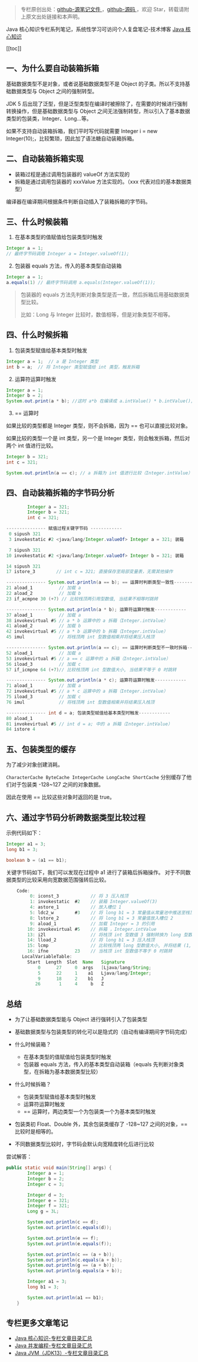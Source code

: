 > 专栏原创出处：[github-源笔记文件 ](https://github.com/GourdErwa/review-notes/tree/master/language/java-core) ，[github-源码 ](https://github.com/GourdErwa/java-advanced/tree/master/java-core)，欢迎 Star，转载请附上原文出处链接和本声明。

Java 核心知识专栏系列笔记，系统性学习可访问个人复盘笔记-技术博客 [Java 核心知识 ](https://review-notes.top/language/java-core/)

[[toc]]
## 一、为什么要自动装箱拆箱

基础数据类型不是对象，或者说基础数据类型不是 Object 的子类。所以不支持基础数据类型与 Object 之间的强制转型。

JDK 5 后出现了泛型，但是泛型类型在编译时被擦除了，在需要的时候进行强制转换操作，但是基础数据类型与 Object 之间无法强制转型，所以引入了基本数据类型的包装类，Integer、Long...等。

如果不支持自动装箱拆箱，我们平时写代码就需要  Integer i = new Integer(10);，比较繁琐，因此加了语法糖自动装箱拆箱。

## 二、自动装箱拆箱实现
- 装箱过程是通过调用包装器的 valueOf 方法实现的
- 拆箱是通过调用包装器的 xxxValue 方法实现的。（xxx 代表对应的基本数据类型）

编译器在编译期间根据条件判断自动插入了装箱拆箱的字节码。                              

## 三、什么时候装箱
1. 在基本类型的值赋值给包装类型时触发
```java
Integer a = 1;
// 最终字节码调用 Integer a = Integer.valueOf(1);
```
2. 包装器 equals 方法，传入的基本类型自动装箱
```java
Integer a = 1;
a.equals(1) // 最终字节码调用 a.equals(Integer.valueOf(1));
```

> 包装器的 equals 方法先判断对象类型是否一致，然后拆箱后用基础数据类型比较。
>
> 比如：Long 与 Integer 比较时，数值相等，但是对象类型不相等。

## 四、什么时候拆箱
1. 包装类型赋值给基本类型时触发
```java
Integer a = 1;  // a 是 Integer 类型
int b = a;  // 将 Integer 类型赋值给 int 类型，触发拆箱
```

2. 运算符运算时触发
```java
Integer a = 1; 
Integer b = 2; 
System.out.print(a * b); //这时 a*b 在编译成 a.intValue() * b.intValue();
```

3. == 运算时

如果比较的类型都是 Integer 类型，则不会拆箱，因为 == 也可以直接比较对象。

如果比较的类型一个是 int 类型，另一个是 Integer 类型，则会触发拆箱，然后对两个 int 值进行比较。
```java
Integer b = 321;
int c = 321;

System.out.println(a == c); // a 拆箱为 int 值进行比较（Integer.intValue）
```

## 四、自动装箱拆箱的字节码分析
```java
        Integer a = 321;
        Integer b = 321;
        int c = 321;

--------------- 赋值过程关键字节码 ------------
 0 sipush 321
 3 invokestatic #2 <java/lang/Integer.valueOf> Integer a = 321; 装箱

 7 sipush 321
10 invokestatic #2 <java/lang/Integer.valueOf> Integer b = 321; 装箱

14 sipush 321
17 istore_3        // int c = 321; 直接保存至局部变量表，无需其他操作

--------------- System.out.println(a == b); == 运算时判断类型一致性------------
21 aload_1          // 加载 a
22 aload_2          // 加载 b
23 if_acmpne 30 (+7) // 比较栈顶两引用型数值, 当结果不相等时跳转

--------------- System.out.println(a * b); 运算符运算时触发------------
37 aload_1          // 加载 a
38 invokevirtual #5 // a * b 运算中的 a 拆箱（Integer.intValue）
41 aload_2          // 加载 b
42 invokevirtual #5 // a * b 运算中的 b 拆箱（Integer.intValue）
45 imul             // 将栈顶两 int 型数值相乘并将结果压入栈顶

--------------- System.out.println(a == c); == 运算时判断类型不一致时拆箱------------
52 aload_1          // 加载 a
53 invokevirtual #5 // a == c 运算中的 a 拆箱（Integer.intValue）
56 iload_3          // 加载 c
57 if_icmpne 64 (+7)// 比较栈顶两 int 型数值大小, 当结果不等于 0 时跳转

--------------- System.out.println(a * c); 运算符运算时触发------------
71 aload_1          // 加载 a
72 invokevirtual #5 // a * c 运算中的 a 拆箱（Integer.intValue）
75 iload_3          // 加载 c
76 imul             // 将栈顶两 int 型数值相乘并将结果压入栈顶

--------------- int d = a; 包装类型赋值给基本类型时触发------------
80 aload_1
81 invokevirtual #5 // int d = a; 中的 a 拆箱（Integer.intValue）
84 istore 4
```

## 五、包装类型的缓存
为了减少对象创建消耗。

`CharacterCache ByteCache IntegerCache LongCache ShortCache` 分别缓存了他们对于包装类 -128~127 之间的对象数据。

因此在使用 == 比较这些对象时返回的是 true。

## 六、通过字节码分析跨数据类型比较过程
示例代码如下：
```java
Integer a1 = 3;
long b1 = 3;

boolean b = (a1 == b1);
```
关键字节码如下，我们可以发现在过程中 a1 进行了装箱后拆箱操作。 对于不同数据类型的比较采用向宽数据范围强转后比较。
```java
    Code:
         0: iconst_3            // 将 3 压入栈顶
         1: invokestatic  #2    // 装箱 Integer.valueOf(3)
         4: astore_1            // 放入槽位 1 
         5: ldc2_w        #3    // 将 long b1 = 3 常量值从常量池中推送至栈顶
         8: lstore_2            // 将 long b1 = 3 常量值放入槽位 2
         9: aload_1             // 加载 Integer = 3 的引用
        10: invokevirtual #5    // 拆箱 ，Integer.intValue
        13: i2l                 // 将栈顶 int 型数值 3 强制转换为 long 型数值并将结果压入栈顶
        14: lload_2             // 将 long b1 = 3 压入栈顶
        15: lcmp                // 比较栈顶两 long 型数值大小, 并将结果 (1, 0 或-1) 压入栈顶
        16: ifne          23    // 当栈顶 int 型数值不等于 0 时跳转
      LocalVariableTable:
        Start  Length  Slot  Name   Signature
            0      27     0  args   [Ljava/lang/String;
            5      22     1    a1   Ljava/lang/Integer;
            9      18     2    b1   J
           26       1     4     b   Z

```

## 总结
- 为了让基础数据类型能与 Object 进行强转引入了包装类型

- 基础数据类型与包装类型的转化可以是隐式的（自动有编译期间字节码完成）

- 什么时候装箱？
    - 在基本类型的值赋值给包装类型时触发
    - 包装器 equals 方法，传入的基本类型自动装箱（equals 先判断对象类型，在拆箱为基本数据类型比较）

- 什么时候拆箱？
    - 包装类型赋值给基本类型时触发
    - 运算符运算时触发
    - == 运算时，两边类型一个为包装类一个为基本类型时触发

- 包装类初 Float、Double 外，其余包装类缓存了 -128~127 之间的对象，==比较时是相等的。    

- 不同数据类型比较时，字节码会默认向宽精度转化后进行比较
     
尝试解答：         
```java
public static void main(String[] args) {
        Integer a = 1;
        Integer b = 2;
        Integer c = 3;

        Integer d = 3;
        Integer e = 321;
        Integer f = 321;
        Long g = 3L;

        System.out.println(c == d);
        System.out.println(c.equals(d));

        System.out.println(e == f);
        System.out.println(e.equals(f));

        System.out.println(c == (a + b));
        System.out.println(c.equals(a + b));
        System.out.println(g == (a + b));
        System.out.println(g.equals(a + b));

        Integer a1 = 3;
        long b1 = 3;

        System.out.println(a1 == b1);
    }
```         
## 专栏更多文章笔记
- [Java 核心知识-专栏文章目录汇总 ](https://gourderwa.blog.csdn.net/article/details/104020339)
- [Java 并发编程-专栏文章目录汇总 ](https://blog.csdn.net/xiaohulunb/article/details/103594468)
- [Java JVM（JDK13）-专栏文章目录汇总 ](https://blog.csdn.net/xiaohulunb/article/details/103828570)